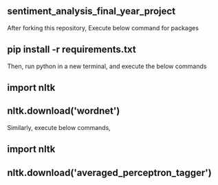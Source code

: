 ## sentiment_analysis_final_year_project
After forking this repository,
Execute below command for packages
## pip install -r requirements.txt
Then, run python in a new terminal, and execute the below commands
## import nltk
## nltk.download('wordnet')
Similarly, execute below commands,
## import nltk
## nltk.download('averaged_perceptron_tagger')